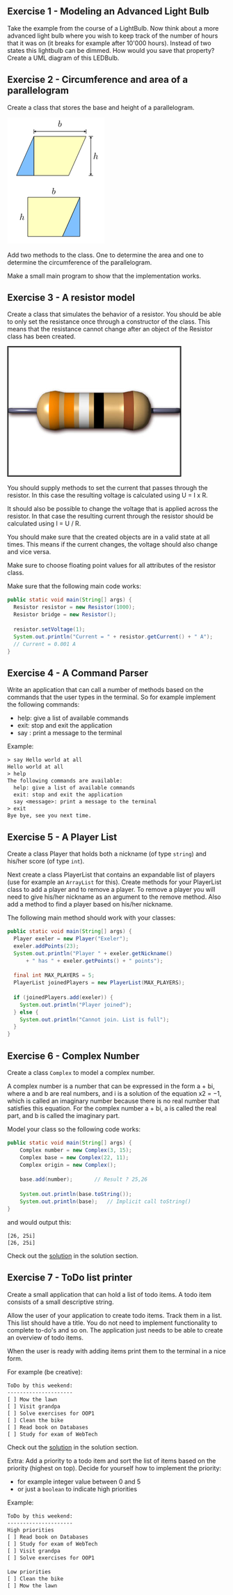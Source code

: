 ## Exercise 1 - Modeling an Advanced Light Bulb

Take the example from the course of a LightBulb. Now think about a more advanced light bulb where you wish to keep track of the number of hours that it was on (it breaks for example after 10'000 hours). Instead of two states this lightbulb can be dimmed. How would you save that property? Create a UML diagram of this LEDBulb.

## Exercise 2 - Circumference and area of a parallelogram

Create a class that stores the base and height of a parallelogram.

![Parallelogram](img/parallelogram.png)

Add two methods to the class. One to determine the area and one to determine the circumference of the parallelogram.

Make a small main program to show that the implementation works.

## Exercise 3 - A resistor model

Create a class that simulates the behavior of a resistor. You should be able
to only set the resistance once through a constructor of the class. This means that
the resistance cannot change after an object of the Resistor class has been created.

![Resistor](img/resistor.jpg)

You should supply methods to set the current that passes through the resistor.
In this case the resulting voltage is calculated using U = I x R.

It should also be possible to change the voltage that is applied across the resistor.
In that case the resulting current through the resistor should be calculated using
I = U / R.

You should make sure that the created objects are in a valid state at all times. This
means if the current changes, the voltage should also change and vice versa.

Make sure to choose floating point values for all attributes of the resistor class.

Make sure that the following main code works:

```java
public static void main(String[] args) {
  Resistor resistor = new Resistor(1000);
  Resistor bridge = new Resistor();

  resistor.setVoltage(1);
  System.out.println("Current = " + resistor.getCurrent() + " A");
  // Current = 0.001 A
}
```

## Exercise 4 - A Command Parser

Write an application that can call a number of methods based on the commands that the user types in the terminal. So for example implement the following commands:

* help: give a list of available commands
* exit: stop and exit the application
* say <message>: print a message to the terminal

Example:

```text
> say Hello world at all
Hello world at all
> help
The following commands are available:
  help: give a list of available commands
  exit: stop and exit the application
  say <message>: print a message to the terminal
> exit
Bye bye, see you next time.
```

## Exercise 5 - A Player List

Create a class Player that holds both a nickname (of type `string`) and his/her score (of type `int`).

Next create a class PlayerList that contains an expandable list of players (use for example an `ArrayList` for this). Create methods for your PlayerList class to add a player and to remove a player. To remove a player you will need to give his/her nickname as an argument to the remove method. Also add a method to find a player based on his/her nickname.

The following main method should work with your classes:
```java
public static void main(String[] args) {
  Player exeler = new Player("Exeler");
  exeler.addPoints(23);
  System.out.println("Player " + exeler.getNickname()
      + " has " + exeler.getPoints() + " points");

  final int MAX_PLAYERS = 5;
  PlayerList joinedPlayers = new PlayerList(MAX_PLAYERS);

  if (joinedPlayers.add(exeler)) {
    System.out.println("Player joined");
  } else {
    System.out.println("Cannot join. List is full");
  }
}
```

## Exercise 6 - Complex Number

Create a class `Complex` to model a complex number.

A complex number is a number that can be expressed in the form a + bi, where a and b are real numbers, and i is a solution of the equation x2 = −1, which is called an imaginary number because there is no real number that satisfies this equation. For the complex number a + bi, a is called the real part, and b is called the imaginary part.

Model your class so the following code works:

```java
public static void main(String[] args) {
    Complex number = new Complex(3, 15);
    Complex base = new Complex(22, 11);
    Complex origin = new Complex();

    base.add(number);       // Result ? 25,26

    System.out.println(base.toString());
    System.out.println(base);   // Implicit call toString()
}
```

and would output this:

```text
[26, 25i]
[26, 25i]
```

Check out the [solution](../creating_own_classes/solutions.md#exercise-6---complex-number) in the solution section.

## Exercise 7 - ToDo list printer

Create a small application that can hold a list of todo items. A todo item consists of a small descriptive string.

Allow the user of your application to create todo items. Track them in a list. This list should have a title. You do not need to implement functionality to complete to-do's and so on. The application just needs to be able to create an overview of todo items.

When the user is ready with adding items print them to the terminal in a nice form.

For example (be creative):
```text
ToDo by this weekend:
---------------------
[ ] Mow the lawn
[ ] Visit grandpa
[ ] Solve exercises for OOP1
[ ] Clean the bike
[ ] Read book on Databases
[ ] Study for exam of WebTech
```

Check out the [solution](../creating_own_classes/solutions.md#exercise-7---todo-list-printer) in the solution section.

Extra:
Add a priority to a todo item and sort the list of items based on the priority (highest on top). Decide for yourself how to implement the priority:
* for example integer value between 0 and 5
* or just a `boolean` to indicate high priorities

Example:
```text
ToDo by this weekend:
---------------------
High priorities
[ ] Read book on Databases
[ ] Study for exam of WebTech
[ ] Visit grandpa
[ ] Solve exercises for OOP1

Low priorities
[ ] Clean the bike
[ ] Mow the lawn
```
